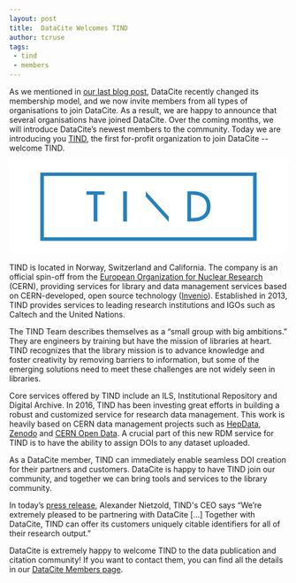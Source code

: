 ```yaml
---
layout: post
title:  DataCite Welcomes TIND
author: tcruse
tags:
 - tind
 - members
---
```



As we mentioned in [our last blog post](https://blog.datacite.org/datacites-new-membership-model/), DataCite recently changed its membership model, and we now invite members from all types of organisations to join DataCite. As a result, we are happy to announce that several organisations have joined DataCite.  Over the coming months, we will introduce DataCite’s newest members to the community. Today we are introducing you [TIND](http://tind.io), the first for-profit organization to join DataCite -- welcome TIND.

![](/assets/images/2016/10/tind.png)

TIND is located in Norway, Switzerland and California. The company is an official spin-off from the [European Organization for Nuclear Research](http://home.cern) (CERN), providing services for library and data management services based on CERN-developed, open source technology ([Invenio](http://invenio-software.org)). Established in 2013, TIND provides services to leading research institutions and IGOs such as Caltech and the United Nations.

The TIND Team describes themselves as a “small group with big ambitions.” They are engineers by training but have the mission of libraries at heart.  TIND recognizes that the library mission is to advance knowledge and foster creativity by removing barriers to information, but some of the emerging solutions need to meet these challenges are not widely seen in libraries. 

Core services offered by TIND include an ILS, Institutional Repository and Digital Archive. In 2016, TIND has been investing great efforts in building a robust and customized service for research data management. This work is heavily based on CERN data management projects such as [HepData](http://hepdata.net), [Zenodo](http://zenodo.org) and [CERN Open Data](http://opendata.cern.ch). A crucial part of this new RDM service for TIND is to have the ability to assign DOIs to any dataset uploaded.

As a DataCite member, TIND can immediately enable seamless DOI creation for their partners and customers. DataCite is happy to have TIND join our community, and together we can bring tools and services to the library community. 

In today’s [press release](http://blog.tind.io/press/partner-datacite), Alexander Nietzold, TIND's CEO says “We’re extremely pleased to be partnering with DataCite [...] Together with DataCite, TIND can offer its customers uniquely citable identifiers for all of their research output.” 

DataCite is extremely happy to welcome TIND to the data publication and citation community! If you want to contact them, you can find all the details in our [DataCite Members page](https://www.datacite.org/members.html).










